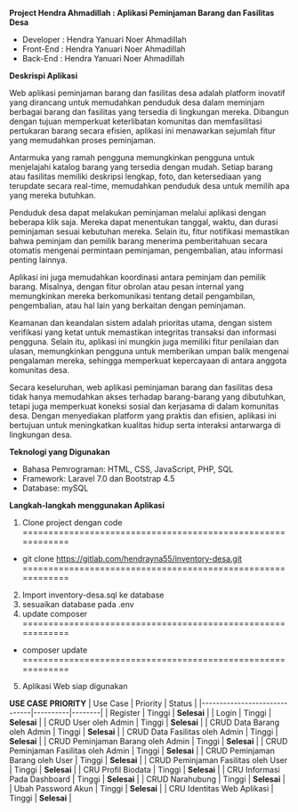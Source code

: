 **Project Hendra Ahmadillah : Aplikasi Peminjaman Barang dan Fasilitas Desa**

- Developer : Hendra Yanuari Noer Ahmadillah
- Front-End : Hendra Yanuari Noer Ahmadillah
- Back-End  : Hendra Yanuari Noer Ahmadillah

**Deskrispi Aplikasi**

Web aplikasi peminjaman barang dan fasilitas desa adalah platform inovatif yang dirancang untuk memudahkan penduduk desa dalam meminjam berbagai barang dan fasilitas yang tersedia di lingkungan mereka. Dibangun dengan tujuan memperkuat keterlibatan komunitas dan memfasilitasi pertukaran barang secara efisien, aplikasi ini menawarkan sejumlah fitur yang memudahkan proses peminjaman.

Antarmuka yang ramah pengguna memungkinkan pengguna untuk menjelajahi katalog barang yang tersedia dengan mudah. Setiap barang atau fasilitas memiliki deskripsi lengkap, foto, dan ketersediaan yang terupdate secara real-time, memudahkan penduduk desa untuk memilih apa yang mereka butuhkan.

Penduduk desa dapat melakukan peminjaman melalui aplikasi dengan beberapa klik saja. Mereka dapat menentukan tanggal, waktu, dan durasi peminjaman sesuai kebutuhan mereka. Selain itu, fitur notifikasi memastikan bahwa peminjam dan pemilik barang menerima pemberitahuan secara otomatis mengenai permintaan peminjaman, pengembalian, atau informasi penting lainnya.

Aplikasi ini juga memudahkan koordinasi antara peminjam dan pemilik barang. Misalnya, dengan fitur obrolan atau pesan internal yang memungkinkan mereka berkomunikasi tentang detail pengambilan, pengembalian, atau hal lain yang berkaitan dengan peminjaman.

Keamanan dan keandalan sistem adalah prioritas utama, dengan sistem verifikasi yang ketat untuk memastikan integritas transaksi dan informasi pengguna. Selain itu, aplikasi ini mungkin juga memiliki fitur penilaian dan ulasan, memungkinkan pengguna untuk memberikan umpan balik mengenai pengalaman mereka, sehingga memperkuat kepercayaan di antara anggota komunitas desa.

Secara keseluruhan, web aplikasi peminjaman barang dan fasilitas desa tidak hanya memudahkan akses terhadap barang-barang yang dibutuhkan, tetapi juga memperkuat koneksi sosial dan kerjasama di dalam komunitas desa. Dengan menyediakan platform yang praktis dan efisien, aplikasi ini bertujuan untuk meningkatkan kualitas hidup serta interaksi antarwarga di lingkungan desa.

**Teknologi yang Digunakan**
- Bahasa Pemrograman: HTML, CSS, JavaScript, PHP, SQL
- Framework: Laravel 7.0 dan Bootstrap 4.5
- Database: mySQL

**Langkah-langkah menggunakan Aplikasi**
1. Clone project dengan code
============================================================
+ git clone https://gitlab.com/hendrayna55/inventory-desa.git
============================================================
2. Import inventory-desa.sql ke database
3. sesuaikan database pada .env
4. update composer
============================================================
+ composer update
============================================================
5. Aplikasi Web siap digunakan

**USE CASE PRIORITY**
| Use Case                     | Priority | Status |
|------------------------------|----------|--------|
| Register          | Tinggi   | **Selesai** |
| Login          | Tinggi   | **Selesai** |
| CRUD User oleh Admin          | Tinggi   | **Selesai** |
| CRUD Data Barang oleh Admin          | Tinggi   | **Selesai** |
| CRUD Data Fasilitas oleh Admin          | Tinggi   | **Selesai** |
| CRUD Peminjaman Barang oleh Admin          | Tinggi   | **Selesai** |
| CRUD Peminjaman Fasilitas oleh Admin          | Tinggi   | **Selesai** |
| CRUD Peminjaman Barang oleh User          | Tinggi   | **Selesai** |
| CRUD Peminjaman Fasilitas oleh User          | Tinggi   | **Selesai** |
| CRU Profil Biodata          | Tinggi   | **Selesai** |
| CRU Informasi Pada Dashboard          | Tinggi   | **Selesai** |
| CRUD Narahubung          | Tinggi   | **Selesai** |
| Ubah Password Akun          | Tinggi   | **Selesai** |
| CRU Identitas Web Aplikasi          | Tinggi   | **Selesai** |
